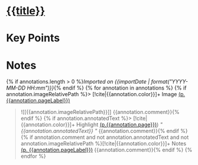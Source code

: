 # [{{title}}]({{desktopURI}})
# Key Points

# Notes
{% if annotations.length > 0 %}*Imported on {{importDate | format("YYYY-MM-DD HH:mm")}}*{% endif %}
{% for annotation in annotations %}
{% if annotation.imageRelativePath %}> [!cite|{{annotation.color}}]+ Image [(p. {{annotation.pageLabel}})](zotero://open-pdf/library/items/{{annotation.attachment.itemKey}}?page={{annotation.pageLabel}}&annotation={{annotation.id}})
> ![[{{annotation.imageRelativePath}}]]
> {{annotation.comment}}{% endif %}
{% if annotation.annotatedText %}> [!cite|{{annotation.color}}]+ Highlight [(p.{{annotation.page}})](zotero://open-pdf/library/items/{{annotation.attachment.itemKey}}?page={{annotation.page}}&annotation={{annotation.id}}))
> *" {{annotation.annotatedText}} "*
> {{annotation.comment}}{% endif %}
>{% if annotation.comment and not annotation.annotatedText and not annotation.imageRelativePath %}[!cite|{{annotation.color}}]+ Notes [(p. {{annotation.pageLabel}})](zotero://open-pdf/library/items/{{annotation.attachment.itemKey}}?page={{annotation.pageLabel}}&annotation={{annotation.id}})
>{{annotation.comment}}{% endif %}
{% endfor %}